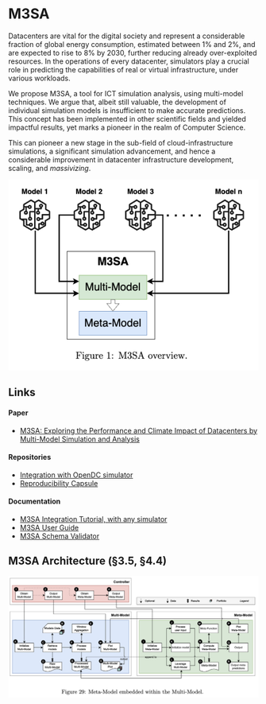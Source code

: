 # M3SA

Datacenters are vital for the digital society and represent a considerable fraction of global energy consumption,
estimated between 1\% and 2\%, and are expected to rise to 8\% by 2030, further reducing already over-exploited
resources. In the operations of every datacenter, simulators play a crucial role in predicting the capabilities of real
or virtual infrastructure, under various workloads.

We propose M3SA, a tool for ICT simulation analysis, using multi-model techniques. We argue that, albeit still valuable,
the development of individual simulation models is insufficient to make accurate predictions. This concept has been
implemented in other scientific fields and yielded impactful results, yet marks a pioneer in the realm of Computer
Science.

This can pioneer a new stage in the sub-field of cloud-infrastructure simulations, a significant simulation advancement,
and hence a considerable improvement in datacenter infrastructure development, scaling, and _massivizing_.

![m3sa-structure.png](documentation%2Ffigures%2Fm3sa-structure.png)

## Links

#### Paper
- [M3SA: Exploring the Performance and Climate Impact of Datacenters by Multi-Model Simulation and Analysis](https://www.overleaf.com/read/rsjyzqxdzmbc#ce4e16)

#### Repositories
- [Integration with OpenDC simulator](https://github.com/Radu-Nicolae/opendc-m3sa)
- [Reproducibility Capsule](https://github.com/Radu-Nicolae/m3sa-reproducibility-capsule)

#### Documentation
- [M3SA Integration Tutorial, with any simulator](documentation/M3SA-integration-tutorial.md)
- [M3SA User Guide](documentation/M3SA.md)
- [M3SA Schema Validator](documentation/M3SASchema.md)

## M3SA Architecture (§3.5, §4.4)
![m3sa-architecture.png](documentation%2Ffigures%2Fm3sa-architecture.png)
